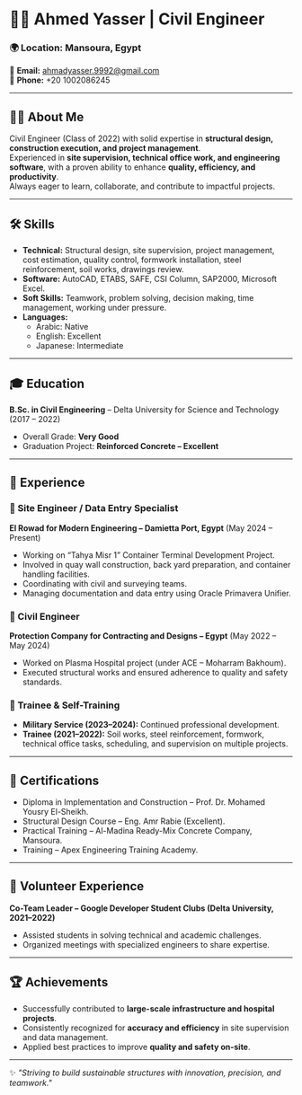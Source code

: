 # 👷‍♂️ Ahmed Yasser | Civil Engineer  

### 🌍 Location: Mansoura, Egypt  
📧 **Email:** ahmadyasser.9992@gmail.com  
📱 **Phone:** +20 1002086245  

---

## 👨‍💻 About Me  
Civil Engineer (Class of 2022) with solid expertise in **structural design, construction execution, and project management**.  
Experienced in **site supervision, technical office work, and engineering software**, with a proven ability to enhance **quality, efficiency, and productivity**.  
Always eager to learn, collaborate, and contribute to impactful projects.  

---

## 🛠️ Skills  

- **Technical:** Structural design, site supervision, project management, cost estimation, quality control, formwork installation, steel reinforcement, soil works, drawings review.  
- **Software:** AutoCAD, ETABS, SAFE, CSI Column, SAP2000, Microsoft Excel.  
- **Soft Skills:** Teamwork, problem solving, decision making, time management, working under pressure.  
- **Languages:**  
  - Arabic: Native  
  - English: Excellent  
  - Japanese: Intermediate  

---

## 🎓 Education  
**B.Sc. in Civil Engineering** – Delta University for Science and Technology (2017 – 2022)  
- Overall Grade: **Very Good**  
- Graduation Project: **Reinforced Concrete – Excellent**  

---

## 💼 Experience  

### 🔹 Site Engineer / Data Entry Specialist  
**El Rowad for Modern Engineering – Damietta Port, Egypt** (May 2024 – Present)  
- Working on “Tahya Misr 1” Container Terminal Development Project.  
- Involved in quay wall construction, back yard preparation, and container handling facilities.  
- Coordinating with civil and surveying teams.  
- Managing documentation and data entry using Oracle Primavera Unifier.  

### 🔹 Civil Engineer  
**Protection Company for Contracting and Designs – Egypt** (May 2022 – May 2024)  
- Worked on Plasma Hospital project (under ACE – Moharram Bakhoum).  
- Executed structural works and ensured adherence to quality and safety standards.  

### 🔹 Trainee & Self-Training  
- **Military Service (2023–2024):** Continued professional development.  
- **Trainee (2021–2022):** Soil works, steel reinforcement, formwork, technical office tasks, scheduling, and supervision on multiple projects.  

---

## 📜 Certifications  
- Diploma in Implementation and Construction – Prof. Dr. Mohamed Yousry El-Sheikh.  
- Structural Design Course – Eng. Amr Rabie (Excellent).  
- Practical Training – Al-Madina Ready-Mix Concrete Company, Mansoura.  
- Training – Apex Engineering Training Academy.  

---

## 🤝 Volunteer Experience  
**Co-Team Leader – Google Developer Student Clubs (Delta University, 2021–2022)**  
- Assisted students in solving technical and academic challenges.  
- Organized meetings with specialized engineers to share expertise.  

---

## 🏆 Achievements  
- Successfully contributed to **large-scale infrastructure and hospital projects**.  
- Consistently recognized for **accuracy and efficiency** in site supervision and data management.  
- Applied best practices to improve **quality and safety on-site**.  

---

✨ *"Striving to build sustainable structures with innovation, precision, and teamwork."*  
